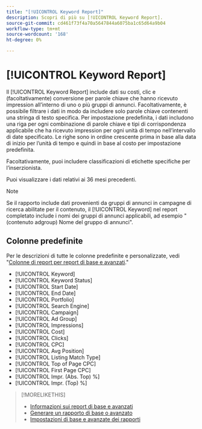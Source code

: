 ```yaml
---
title: "[!UICONTROL Keyword Report]"
description: Scopri di più su [!UICONTROL Keyword Report].
source-git-commit: cd461f73f4a70a5647844a6075ba1c65d64a9b04
workflow-type: tm+mt
source-wordcount: '168'
ht-degree: 0%

---
```


# [!UICONTROL Keyword Report]

Il [!UICONTROL Keyword Report] include dati su costi, clic e (facoltativamente) conversione per parole chiave che hanno ricevuto impression all’interno di uno o più gruppi di annunci. Facoltativamente, è possibile filtrare i dati in modo da includere solo parole chiave contenenti una stringa di testo specifica. Per impostazione predefinita, i dati includono una riga per ogni combinazione di parole chiave e tipi di corrispondenza applicabile che ha ricevuto impression per ogni unità di tempo nell’intervallo di date specificato. Le righe sono in ordine crescente prima in base alla data di inizio per l’unità di tempo e quindi in base al costo per impostazione predefinita.

Facoltativamente, puoi includere classificazioni di etichette specifiche per l’inserzionista.

Puoi visualizzare i dati relativi ai 36 mesi precedenti.

>[!NOTE]
>
>Se il rapporto include dati provenienti da gruppi di annunci in campagne di ricerca abilitate per il contenuto, il [!UICONTROL Keyword] nel report completato include i nomi dei gruppi di annunci applicabili, ad esempio &quot;(contenuto adgroup) Nome del gruppo di annunci&quot;.

## Colonne predefinite

Per le descrizioni di tutte le colonne predefinite e personalizzate, vedi &quot;[Colonne di report per report di base e avanzati](basic-advanced-report-columns.md).&quot;

* [!UICONTROL Keyword]
* [!UICONTROL Keyword Status]
* [!UICONTROL Start Date]
* [!UICONTROL End Date]
* [!UICONTROL Portfolio]
* [!UICONTROL Search Engine]
* [!UICONTROL Campaign]
* [!UICONTROL Ad Group]
* [!UICONTROL Impressions]
* [!UICONTROL Cost]
* [!UICONTROL Clicks]
* [!UICONTROL CPC]
* [!UICONTROL Avg Position]
* [!UICONTROL Listing Match Type]
* [!UICONTROL Top of Page CPC]
* [!UICONTROL First Page CPC]
* [!UICONTROL Impr. (Abs. Top) %]
* [!UICONTROL Impr. (Top) %]

>[!MORELIKETHIS]
>
>* [Informazioni sui report di base e avanzati](basic-advanced-report-about.md)
>* [Generare un rapporto di base o avanzato](basic-advanced-report-generate.md)
>* [Impostazioni di base e avanzate dei rapporti](basic-advanced-report-settings.md)


